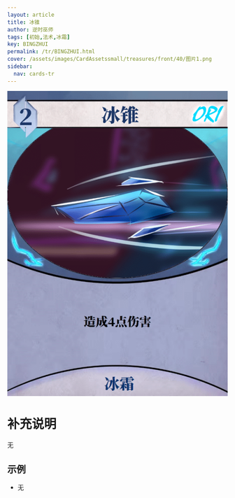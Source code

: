 ```yaml
---
layout: article
title: 冰锥
author: 逆时巫师
tags: [初始,法术,冰霜]
key: BINGZHUI
permalink: /tr/BINGZHUI.html
cover: /assets/images/CardAssetssmall/treasures/front/40/图片1.png
sidebar:
  nav: cards-tr
---
```

![](/assets/images/CardAssets/treasures/front/40/图片2.png)

# 补充说明
无


## 示例
* 无